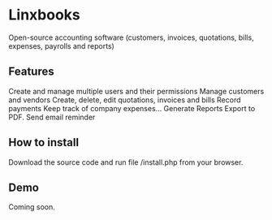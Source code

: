 # Linxbooks
Open-source accounting software (customers, invoices, quotations, bills, expenses, payrolls and reports)

## Features
Create and manage multiple users and their permissions
Manage customers and vendors
Create, delete, edit quotations, invoices and bills
Record payments
Keep track of company expenses…
Generate Reports
Export to PDF.
Send email reminder

## How to install
Download the source code and run file /install.php from your browser.

## Demo
Coming soon.
